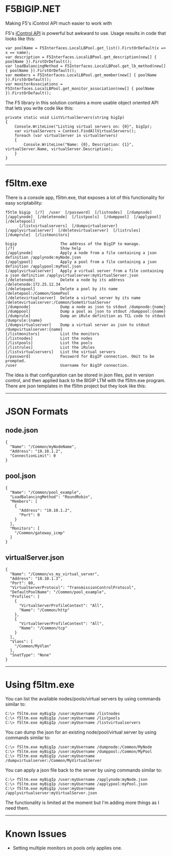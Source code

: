 F5BIGIP.NET
===========

Making F5's iControl API much easier to work with

F5's [iControl API](https://devcentral.f5.com/icontrol]) is powerful but awkward to use. Usage results in code that looks like this:

    var poolName = F5Interfaces.LocalLBPool.get_list().FirstOrDefault(x => x == name);
    var description = F5Interfaces.LocalLBPool.get_description(new[] { poolName }).FirstOrDefault();
    var loadBalancingMethod = F5Interfaces.LocalLBPool.get_lb_method(new[] { poolName }).FirstOrDefault();
    var members = F5Interfaces.LocalLBPool.get_member(new[] { poolName }).FirstOrDefault();
    var monitorAssociations = F5Interfaces.LocalLBPool.get_monitor_association(new[] { poolName }).FirstOrDefault();

The F5 library in this solution contains a more usable object oriented API that lets you write code like this:

    private static void ListVirtualServers(string bigIp)
    {
        Console.WriteLine("Listing virtual servers on: {0}", bigIp);
        var virtualServers = Context.FindAllVirtualServers();
        foreach (var virtualServer in virtualServers)
        {
            Console.WriteLine("Name: {0}, Description: {1}", virtualServer.Name, virtualServer.Description);
        }
    }

****************************************************************

f5ltm.exe
=========

There is a console app, f5ltm.exe, that exposes a lot of this functionality for easy scriptability:

    f5tlm bigip  [/?]  /user  [/password]  [/listnodes]  [/dumpnode]  [/applynode]  [/deletenode]  [/listpools]  [/dumppool]  [/applypool]  [/deletepool]
          [/listvirtualservers]  [/dumpvirtualserver]  [/applyvirtualserver]  [/deletevirtualserver]  [/listrules]  [/dumprule]  [/listmonitors]

    bigip                   The address of the BigIP to manage.
    [/?]                    Show help
    [/applynode]            Apply a node from a file containing a json definition /applynode:myNode.json
    [/applypool]            Apply a pool from a file containing a json definition /applypool:myPool.json
    [/applyvirtualserver]   Apply a virtual server from a file containing a json definition /applyvirtualserver:myVirtualServer.json
    [/deletenode]           Delete a node by its address /deletenode:172.25.12.34
    [/deletepool]           Delete a pool by its name /deletepool:/Common/SomePool
    [/deletevirtualserver]  Delete a virtual server by its name /deletevirtualserver:/Common/SomeVirtualServer
    [/dumpnode]             Dump a node as json to stdout /dumpnode:{name}
    [/dumppool]             Dump a pool as json to stdout /dumppool:{name}
    [/dumprule]             Dump an iRule definition as TCL code to stdout /dumprule:{name}
    [/dumpvirtualserver]    Dump a virtual server as json to stdout /dumpvirtualserver:{name}
    [/listmonitors]         List the monitors
    [/listnodes]            List the nodes
    [/listpools]            List the pools
    [/listrules]            List the iRules
    [/listvirtualservers]   List the virtual servers
    [/password]             Password for BigIP connection. Omit to be prompted.
    /user                   Username for BigIP connection.

The idea is that configuration can be stored in json files, put in version control, and then applied back to the BIGIP LTM with the f5ltm.exe program. There are json templates in the f5ltm project but they look like this:

****************************************************************

JSON Formats
============

node.json
---------
    {
      "Name": "/Common/myNodeName",
      "Address": "10.10.1.2",
      "ConnectionLimit": 0
    }

pool.json
---------
    {
      "Name": "/Common/pool_example",
      "LoadBalancingMethod": "RoundRobin",
      "Members": [
        {
          "Address": "10.10.1.2",
          "Port": 0
        }
      ],
      "Monitors": [
        "/Common/gateway_icmp"
      ]
    }

virtualServer.json
------------------
    {
      "Name": "/Common/vs_my_virtual_server",
      "Address": "10.10.1.3",
      "Port": 80,
      "VirtualServerProtocol": "TransmissionControlProtocol",
      "DefaultPoolName": "/Common/pool_example",
      "Profiles": [
        {
          "VirtualServerProfileContext": "All",
          "Name": "/Common/http"
        },
        {
          "VirtualServerProfileContext": "All",
          "Name": "/Common/tcp"
        }
      ],
      "Vlans": [
        "/Common/MyVlan"
      ],
      "SnatType": "None"
    }

****************************************************************

Using f5ltm.exe
===============

You can list the available nodes/pools/virtual servers by using commands similar to:

    C:\> f5ltm.exe myBigIp /user:myUsername /listnodes
    C:\> f5ltm.exe myBigIp /user:myUsername /listpools
    C:\> f5ltm.exe myBigIp /user:myUsername /listvirtualservers

You can dump the json for an existing node/pool/virtual server by using commands similar to:

    C:\> f5ltm.exe myBigIp /user:myUsername /dumpnode:/Common/MyNode
    C:\> f5ltm.exe myBigIp /user:myUsername /dumppool:/Common/MyPool
    C:\> f5ltm.exe myBigIp /user:myUsername /dumpvirtualserver:/Common/MyVirtualServer

You can apply a json file back to the server by using commands similar to:

    C:\> f5ltm.exe myBigIp /user:myUsername /applynode:myNode.json
    C:\> f5ltm.exe myBigIp /user:myUsername /applypool:myPool.json
    C:\> f5ltm.exe myBigIp /user:myUsername /applyvirtualserver:myVirtualServer.json

The functionality is limited at the moment but I'm adding more things as I need them.

****************************************************************

Known Issues
============
* Setting multiple monitors on pools only applies one.